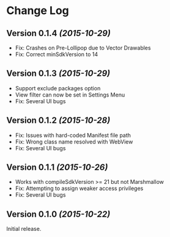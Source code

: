 Change Log
==========

Version 0.1.4 *(2015-10-29)*
----------------------------

 * Fix: Crashes on Pre-Lollipop due to Vector Drawables
 * Fix: Correct minSdkVersion to 14


Version 0.1.3 *(2015-10-29)*
----------------------------

 * Support exclude packages option
 * View filter can now be set in Settings Menu
 * Fix: Several UI bugs


Version 0.1.2 *(2015-10-28)*
----------------------------

 * Fix: Issues with hard-coded Manifest file path
 * Fix: Wrong class name resolved with WebView
 * Fix: Several UI bugs


Version 0.1.1 *(2015-10-26)*
----------------------------

 * Works with compileSdkVersion >= 21 but not Marshmallow
 * Fix: Attempting to assign weaker access privileges
 * Fix: Several UI bugs


Version 0.1.0 *(2015-10-22)*
----------------------------

Initial release.
